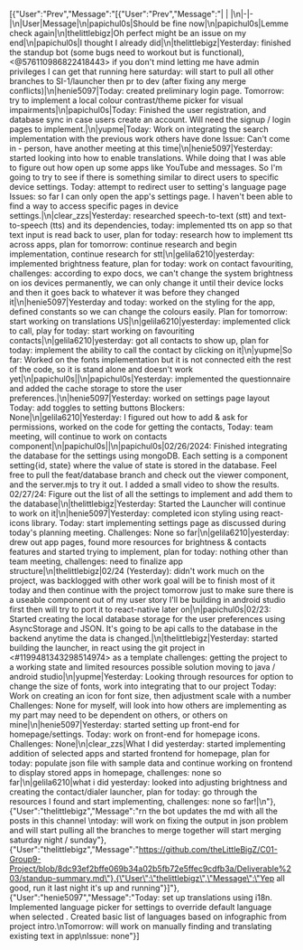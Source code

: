 [{"User":"Prev","Message":"[{\"User\":\"Prev\",\"Message\":\"| | |\\n|-|-|\\n|User|Message|\\n|papichul0s|Should be fine now|\\n|papichul0s|Lemme check again|\\n|thelittlebigz|Oh perfect might be an issue on my end|\\n|papichul0s|I thought I already did|\\n|thelittlebigz|Yesterday: finished the standup bot (some bugs need to workout but is functional), <@576110986822418443> if you don't mind letting me have admin privileges I can get that running here saturday: will start to pull all other branches to SI-1/launcher then pr to dev (after fixing any merge conflicts)|\\n|henie5097|Today: created preliminary login page. Tomorrow: try to implement a local colour contrast/theme picker for visual impairments|\\n|papichul0s|Today: Finished the user registration, and database sync in case users create an account. Will need the signup / login pages to implement.|\\n|yupme|Today: Work on integrating the search implementation with the previous work others have done Issue: Can't come in - person, have another meeting at this time|\\n|henie5097|Yesterday: started looking into how to enable translations. While doing that I was able to figure out how open up some apps like YouTube and messages. So I'm going to try to see if there is something similar to direct users to specific device settings. Today: attempt to redirect user to setting's language page Issues: so far I can only open the app's settings page. I haven't been able to find a way to access specific pages in device settings.|\\n|clear_zzs|Yesterday: researched speech-to-text (stt) and text-to-speech (tts) and its dependencies, today: implemented tts on app so that text input is read back to user, plan for today: research how to implement tts across apps, plan for tomorrow: continue research and begin implementation, continue research for stt|\\n|gelila6210|yesterday: implemented brightness feature, plan for today: work on contact favouriting, challenges: according to expo docs, we can't change the system brightness on ios devices permanently, we can only change it until their device locks and then it goes back to whatever it was before they changed it|\\n|henie5097|Yesterday and today: worked on the styling for the app, defined constants so we can change the colours easily. Plan for tomorrow: start working on translations US|\\n|gelila6210|yesterday: implemented click to call, play for today: start working on favouriting contacts|\\n|gelila6210|yesterday: got all contacts to show up, plan for today: implement the ability  to call the contact by clicking on it|\\n|yupme|So far: Worked on the fonts implementation but it is not connected eith the rest of the code, so it is stand alone and doesn't work yet|\\n|papichul0s||\\n|papichul0s|Yesterday: implemented the questionnaire and added the cache storage to store the user preferences.|\\n|henie5097|Yesterday: worked on settings page layout Today: add toggles to setting buttons Blockers: None|\\n|gelila6210|Yesterday: I figured out how to add & ask for permissions, worked on the code for getting the contacts, Today: team meeting, will continue to work on contacts component|\\n|papichul0s||\\n|papichul0s|02/26/2024: Finished integrating the database for the settings using mongoDB. Each setting is a component setting{id, state} where the value of state is stored in the database. Feel free to pull the feat/database branch and check out the viewer component, and the server.mjs to try it out. I added a small video to show the results. 02/27/24: Figure out the list of all the settings to implement and add them to the database|\\n|thelittlebigz|Yesterday: Started the Launcher will continue to work on it|\\n|henie5097|Yesterday: completed icon styling using react-icons library. Today: start implementing settings page as discussed during today's  planning meeting. Challenges: None so far|\\n|gelila6210|yesterday: drew out app pages, found more resources for brightness & contacts features and started trying to implement, plan for today: nothing other than team meeting, challenges: need to finalize app structure|\\n|thelittlebigz|02/24 (Yesterday): didn't work much on the project, was backlogged with other work goal will be to finish most of it today and then continue with the project tomorrow just to make sure there is a useable component out of my user story I'll be building in android studio first then will try to port it to react-native later on|\\n|papichul0s|02/23: Started creating the local database storage for the user preferences using AsyncStorage and JSON. It's going to be api calls to the database in the backend anytime the data is changed.|\\n|thelittlebigz|Yesterday: started building the launcher, in react using the git project in <#1199481343298514974> as a template challenges: getting the project to a working state and limited resources possible solution moving to java / android studio|\\n|yupme|Yesterday: Looking through resources for option to change the size of fonts, work into integrating that to our project Today: Work on creating an icon for font size, then adjustment scale with a number Challenges: None for myself, will look into how others are implementing as my part may need to be dependent on others, or others on mine|\\n|henie5097|Yesterday: started setting up front-end for homepage/settings. Today: work on front-end for homepage icons.  Challenges: None|\\n|clear_zzs|What I did yesterday: started implementing addition of selected apps and started frontend for homepage, plan for today: populate json file with sample data and continue working on frontend to display stored apps in homepage, challenges: none so far|\\n|gelila6210|what i did yesterday: looked into adjusting brightness and creating the contact/dialer launcher, plan for today: go through the resources I found and start implementing, challenges: none so far!|\\n\"},{\"User\":\"thelittlebigz\",\"Message\":\"rn the bot updates the md with all the posts in this channel \\ntoday: will work on fixing the output in json problem and will start pulling all the branches to merge together will start merging saturday night / sunday\"},{\"User\":\"thelittlebigz\",\"Message\":\"https://github.com/theLittleBigZ/C01-Group9-Project/blob/8dc93ef2bffe069b34a02b5fb72e5ffec9cdfb3a/Deliverable%203/standup-summary.md\"},{\"User\":\"thelittlebigz\",\"Message\":\"Yep all good, run it last night it's up and running\"}]"},{"User":"henie5097","Message":"Today: set up translations using i18n. Implemented language picker for settings to override default language when selected . Created basic list of languages based on infographic from project intro.\nTomorrow: will work on manually finding and translating existing text in app\nIssue: none"}]